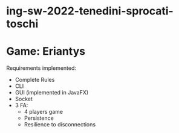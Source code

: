 # ing-sw-2022-tenedini-sprocati-toschi

<h1><b>Game: Eriantys</b></h1>

Requirements implemented:
<ul>
  <li>Complete Rules</li>
  <li>CLI</li>
  <li>GUI (implemented in JavaFX)</li>
  <li>Socket</li>
  <li>3 FA:
    <ul>
      <li>4 players game</li>
      <li>Persistence</li>
      <li>Resilience to disconnections</li>
  </li>
</ul>
    

